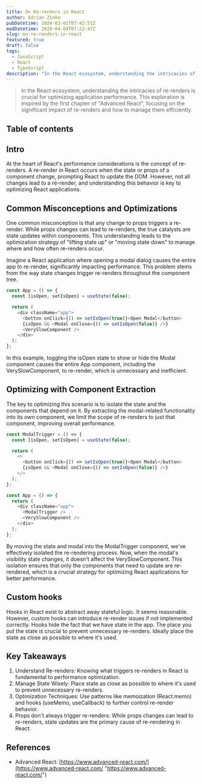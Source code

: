 ```yaml
---
title: On Re-renders in React
author: Adrian Zinko
pubDatetime: 2024-03-01T07:42:51Z
modDatetime: 2024-04-04T07:22:47Z
slug: on-re-renders-in-react
featured: true
draft: false
tags:
  - JavaScript
  - React
  - TypeScript
description: "In the React ecosystem, understanding the intricacies of re-renders is crucial for optimizing application performance."
---
```


> In the React ecosystem, understanding the intricacies of re-renders is crucial for optimizing application performance. This exploration is inspired by the first chapter of "Advanced React", focusing on the significant impact of re-renders and how to manage them efficiently.

## Table of contents

## Intro

At the heart of React's performance considerations is the concept of re-renders. A re-render in React occurs when the state or props of a component change, prompting React to update the DOM. However, not all changes lead to a re-render, and understanding this behavior is key to optimizing React applications.

## Common Misconceptions and Optimizations

One common misconception is that any change to props triggers a re-render. While props changes can lead to re-renders, the true catalysts are state updates within components. This understanding leads to the optimization strategy of "lifting state up" or "moving state down" to manage where and how often re-renders occur.

Imagine a React application where opening a modal dialog causes the entire app to re-render, significantly impacting performance. This problem stems from the way state changes trigger re-renders throughout the component tree.

```js
const App = () => {
  const [isOpen, setIsOpen] = useState(false);

  return (
    <div className="app">
      <button onClick={() => setIsOpen(true)}>Open Modal</button>
      {isOpen && <Modal onClose={() => setIsOpen(false)} />}
      <VerySlowComponent />
    </div>
  );
};
```

In this example, toggling the isOpen state to show or hide the Modal component causes the entire App component, including the VerySlowComponent, to re-render, which is unnecessary and inefficient.

## Optimizing with Component Extraction

The key to optimizing this scenario is to isolate the state and the components that depend on it. By extracting the modal-related functionality into its own component, we limit the scope of re-renders to just that component, improving overall performance.

```js
const ModalTrigger = () => {
  const [isOpen, setIsOpen] = useState(false);

  return (
    <>
      <button onClick={() => setIsOpen(true)}>Open Modal</button>
      {isOpen && <Modal onClose={() => setIsOpen(false)} />}
    </>
  );
};

const App = () => {
  return (
    <div className="app">
      <ModalTrigger />
      <VerySlowComponent />
    </div>
  );
};
```

By moving the state and modal into the ModalTrigger component, we've effectively isolated the re-rendering process. Now, when the modal's visibility state changes, it doesn't affect the VerySlowComponent. This isolation ensures that only the components that need to update are re-rendered, which is a crucial strategy for optimizing React applications for better performance.

## Custom hooks

Hooks in React exist to abstract away stateful logic. It seems reasonable. However, custom hooks can introduce re-render issues if not implemented correctly. Hooks hide the fact that we have state in the app. The place you put the state is crucial to prevent unnecessary re-renders. Ideally place the state as close as possible to where it's used.

## Key Takeaways

1. Understand Re-renders: Knowing what triggers re-renders in React is fundamental to performance optimization.
2. Manage State Wisely: Place state as close as possible to where it's used to prevent unnecessary re-renders.
3. Optimization Techniques: Use patterns like memoization (React.memo) and hooks (useMemo, useCallback) to further control re-render behavior.
4. Props don't always trigger re-renders: While props changes can lead to re-renders, state updates are the primary cause of re-rendering in React.

## References

- Advanced React: [https://www.advanced-react.com/](https://www.advanced-react.com/ "https://www.advanced-react.com/")

